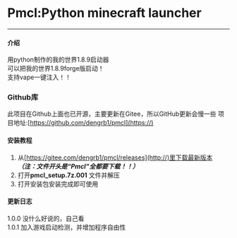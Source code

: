# Pmcl:Python minecraft launcher
-------------------------

#### 介绍
用python制作的我的世界1.8.9启动器  
可以把我的世界1.8.9forge版启动！  
支持vape一键注入！！

### Github库
此项目在Github上面也已开源，主要更新在Gitee，所以GitHub更新会慢一些
项目地址:[https://github.com/dengrb1/pmcl](https://)



#### 安装教程

1.  从[https://gitee.com/dengrb1/pmcl/releases](http://)里下载最新版本 _**（注：文件开头是“Pmcl”全都要下载！！）**_ 
2.  打开**pmcl_setup.7z.001** 文件并解压
3.  打开安装包安装完成即可使用

#### 更新日志

1.0.0 没什么好说的，自己看  
1.0.1 加入游戏启动检测，并增加程序自由性
